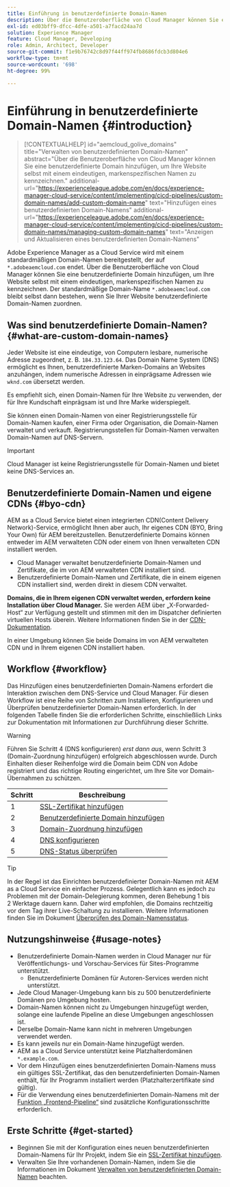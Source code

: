 ```yaml
---
title: Einführung in benutzerdefinierte Domain-Namen
description: Über die Benutzeroberfläche von Cloud Manager können Sie eine benutzerdefinierte Domain hinzufügen, um Ihre Website selbst mit einem eindeutigen, markenspezifischen Namen zu kennzeichnen.
exl-id: ed03bff9-dfcc-4dfe-a501-a7facd24aa7d
solution: Experience Manager
feature: Cloud Manager, Developing
role: Admin, Architect, Developer
source-git-commit: f1e9b76742c8d97f44ff974fb8686fdcb3d804e6
workflow-type: tm+mt
source-wordcount: '698'
ht-degree: 99%

---
```



# Einführung in benutzerdefinierte Domain-Namen {#introduction}

>[!CONTEXTUALHELP]
>id="aemcloud_golive_domains"
>title="Verwalten von benutzerdefinierten Domain-Namen"
>abstract="Über die Benutzeroberfläche von Cloud Manager können Sie eine benutzerdefinierte Domain hinzufügen, um Ihre Website selbst mit einem eindeutigen, markenspezifischen Namen zu kennzeichnen."
>additional-url="https://experienceleague.adobe.com/en/docs/experience-manager-cloud-service/content/implementing/cicd-pipelines/custom-domain-names/add-custom-domain-name" text="Hinzufügen eines benutzerdefinierten Domain-Namens"
>additional-url="https://experienceleague.adobe.com/en/docs/experience-manager-cloud-service/content/implementing/cicd-pipelines/custom-domain-names/managing-custom-domain-names" text="Anzeigen und Aktualisieren eines benutzerdefinierten Domain-Namens"

Adobe Experience Manager as a Cloud Service wird mit einem standardmäßigen Domain-Namen bereitgestellt, der auf `*.adobeaemcloud.com` endet. Über die Benutzeroberfläche von Cloud Manager können Sie eine benutzerdefinierte Domain hinzufügen, um Ihre Website selbst mit einem eindeutigen, markenspezifischen Namen zu kennzeichnen. Der standardmäßige Domain-Name `*.adobeaemcloud.com` bleibt selbst dann bestehen, wenn Sie Ihrer Website benutzerdefinierte Domain-Namen zuordnen.

## Was sind benutzerdefinierte Domain-Namen? {#what-are-custom-domain-names}

Jeder Website ist eine eindeutige, von Computern lesbare, numerische Adresse zugeordnet, z. B. `184.33.123.64`. Das Domain Name System (DNS) ermöglicht es Ihnen, benutzerdefinierte Marken-Domains an Websites anzuhängen, indem numerische Adressen in einprägsame Adressen wie `wknd.com` übersetzt werden.

Es empfiehlt sich, einen Domain-Namen für Ihre Website zu verwenden, der für Ihre Kundschaft einprägsam ist und Ihre Marke widerspiegelt.

Sie können einen Domain-Namen von einer Registrierungsstelle für Domain-Namen kaufen, einer Firma oder Organisation, die Domain-Namen verwaltet und verkauft. Registrierungsstellen für Domain-Namen verwalten Domain-Namen auf DNS-Servern.

>[!IMPORTANT]
>
>Cloud Manager ist keine Registrierungsstelle für Domain-Namen und bietet keine DNS-Services an.

## Benutzerdefinierte Domain-Namen und eigene CDNs {#byo-cdn}

AEM as a Cloud Service bietet einen integrierten CDN(Content Delivery Network)-Service, ermöglicht Ihnen aber auch, Ihr eigenes CDN (BYO, Bring Your Own) für AEM bereitzustellen. Benutzerdefinierte Domains können entweder im AEM verwalteten CDN oder einem von Ihnen verwalteten CDN installiert werden.

* Cloud Manager verwaltet benutzerdefinierte Domain-Namen und Zertifikate, die im von AEM verwalteten CDN installiert sind.
* Benutzerdefinierte Domain-Namen und Zertifikate, die in einem eigenen CDN installiert sind, werden direkt in diesem CDN verwaltet.

**Domains, die in Ihrem eigenen CDN verwaltet werden, erfordern keine Installation über Cloud Manager.** Sie werden AEM über „X-Forwarded-Host“ zur Verfügung gestellt und stimmen mit den im Dispatcher definierten virtuellen Hosts überein. Weitere Informationen finden Sie in der [CDN-Dokumentation](/help/implementing/dispatcher/cdn.md).

In einer Umgebung können Sie beide Domains im von AEM verwalteten CDN und in Ihrem eigenen CDN installiert haben.

## Workflow {#workflow}

Das Hinzufügen eines benutzerdefinierten Domain-Namens erfordert die Interaktion zwischen dem DNS-Service und Cloud Manager. Für diesen Workflow ist eine Reihe von Schritten zum Installieren, Konfigurieren und Überprüfen benutzerdefinierter Domain-Namen erforderlich. In der folgenden Tabelle finden Sie die erforderlichen Schritte, einschließlich Links zur Dokumentation mit Informationen zur Durchführung dieser Schritte.

>[!WARNING]
>
>Führen Sie Schritt 4 (DNS konfigurieren) *erst dann aus*, wenn Schritt 3 (Domain-Zuordnung hinzufügen) erfolgreich abgeschlossen wurde. Durch Einhalten dieser Reihenfolge wird die Domain beim CDN von Adobe registriert und das richtige Routing eingerichtet, um Ihre Site vor Domain-Übernahmen zu schützen.

| Schritt | Beschreibung |
| --- | --- |
| 1 | [SSL-Zertifikat hinzufügen](/help/implementing/cloud-manager/managing-ssl-certifications/add-ssl-certificate.md) |
| 2 | [Benutzerdefinierte Domain hinzufügen](/help/implementing/cloud-manager/custom-domain-names/add-custom-domain-name.md) |
| 3 | [Domain-Zuordnung hinzufügen](/help/implementing/cloud-manager/custom-domain-names/add-custom-domain-name.md) |
| 4 | [DNS konfigurieren](/help/implementing/cloud-manager/custom-domain-names/add-custom-domain-name.md#config-dns) |
| 5 | [DNS-Status überprüfen](/help/implementing/cloud-manager/custom-domain-names/check-dns-record-status.md) |

>[!TIP]
>
>In der Regel ist das Einrichten benutzerdefinierter Domain-Namen mit AEM as a Cloud Service ein einfacher Prozess. Gelegentlich kann es jedoch zu Problemen mit der Domain-Delegierung kommen, deren Behebung 1 bis 2 Werktage dauern kann. Daher wird empfohlen, die Domains rechtzeitig vor dem Tag ihrer Live-Schaltung zu installieren. Weitere Informationen finden Sie im Dokument [Überprüfen des Domain-Namensstatus](/help/implementing/cloud-manager/custom-domain-names/check-domain-name-status.md).

## Nutzungshinweise {#usage-notes}

* Benutzerdefinierte Domain-Namen werden in Cloud Manager nur für Veröffentlichungs- und Vorschau-Services für Sites-Programme unterstützt.
   * Benutzerdefinierte Domänen für Autoren-Services werden nicht unterstützt.
* Jede Cloud Manager-Umgebung kann bis zu 500 benutzerdefinierte Domänen pro Umgebung hosten.
* Domain-Namen können nicht zu Umgebungen hinzugefügt werden, solange eine laufende Pipeline an diese Umgebungen angeschlossen ist.
* Derselbe Domain-Name kann nicht in mehreren Umgebungen verwendet werden.
* Es kann jeweils nur ein Domain-Name hinzugefügt werden.
* AEM as a Cloud Service unterstützt keine Platzhalterdomänen `*.example.com`.
* Vor dem Hinzufügen eines benutzerdefinierten Domain-Namens muss ein gültiges SSL-Zertifikat, das den benutzerdefinierten Domain-Namen enthält, für Ihr Programm installiert werden (Platzhalterzertifikate sind gültig). 
* Für die Verwendung eines benutzerdefinierten Domain-Namens mit der [Funktion „Frontend-Pipeline“](/help/sites-cloud/administering/site-creation/enable-front-end-pipeline.md#custom-domains) sind zusätzliche Konfigurationsschritte erforderlich.

## Erste Schritte {#get-started}

* Beginnen Sie mit der Konfiguration eines neuen benutzerdefinierten Domain-Namens für Ihr Projekt, indem Sie ein [SSL-Zertifikat hinzufügen](/help/implementing/cloud-manager/managing-ssl-certifications/add-ssl-certificate.md).
* Verwalten Sie Ihre vorhandenen Domain-Namen, indem Sie die Informationen im Dokument [Verwalten von benutzerdefinierten Domain-Namen](/help/implementing/cloud-manager/custom-domain-names/managing-custom-domain-names.md) beachten.

